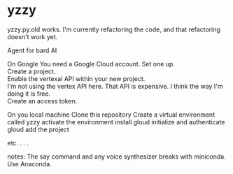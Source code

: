 # yzzy
yzzy.py.old works.  I'm currently refactoring the code, and that refactoring doesn't work yet.

Agent for bard AI

On Google 
You need a Google Cloud account.  Set one up.  
Create a project.  
Enable the vertexai API within your new project.  
I'm not using the vertex API here.  That API is expensive.
I think the way I'm doing it is free.  
Create an access token.  

On you local machine
Clone this repository 
Create a virtual environment called yzzy 
activate the environment
install gloud
initialize and authenticate gloud
add the project


etc. . . . 



notes:  The say command and any voice synthesizer breaks with miniconda.  Use Anaconda.


